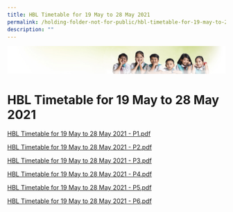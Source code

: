 ```yaml
---
title: HBL Timetable for 19 May to 28 May 2021
permalink: /holding-folder-not-for-public/hbl-timetable-for-19-may-to-28-may-2021/
description: ""
---
```

![](/images/Banner.jpg)

HBL Timetable for 19 May to 28 May 2021
=======================================

[HBL Timetable for 19 May to 28 May 2021 - P1.pdf](/files/HBL%20Timetable%20%20for%2019%20May%20to%2028%20May%202021%20-%20P1.pdf)

[HBL Timetable for 19 May to 28 May 2021 - P2.pdf](/files/HBL%20Timetable%20%20for%2019%20May%20to%2028%20May%202021%20-%20P2.pdf)

[HBL Timetable for 19 May to 28 May 2021 - P3.pdf](/files/HBL%20Timetable%20%20for%2019%20May%20to%2028%20May%202021%20-%20P3.pdf)

[HBL Timetable for 19 May to 28 May 2021 - P4.pdf](/files/HBL%20Timetable%20%20for%2019%20May%20to%2028%20May%202021%20-%20P4.pdf)

[HBL Timetable for 19 May to 28 May 2021 - P5.pdf](/files/HBL%20Timetable%20%20for%2019%20May%20to%2028%20May%202021%20-%20P5.pdf)

[HBL Timetable for 19 May to 28 May 2021 - P6.pdf](/files/HBL%20Timetable%20%20for%2019%20May%20to%2028%20May%202021%20-%20P6.pdf)